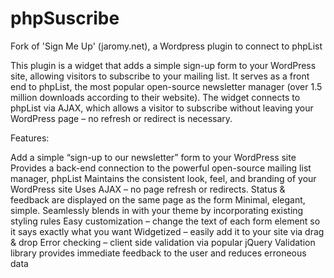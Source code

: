 # phpSuscribe
Fork of 'Sign Me Up' (jaromy.net), a Wordpress plugin to connect to phpList

This plugin is a widget that adds a simple sign-up form to your WordPress site, allowing visitors to subscribe to your mailing list. It serves as a front end to phpList, the most popular open-source newsletter manager (over 1.5 million downloads according to their website). The widget connects to phpList via AJAX, which allows a visitor to subscribe without leaving your WordPress page – no refresh or redirect is necessary.

Features:

Add a simple “sign-up to our newsletter” form to your WordPress site
Provides a back-end connection to the powerful open-source mailing list manager, phpList
Maintains the consistent look, feel, and branding of your WordPress site
Uses AJAX – no page refresh or redirects. Status & feedback are displayed on the same page as the form
Minimal, elegant, simple. Seamlessly blends in with your theme by incorporating existing styling rules
Easy customization – change the text of each form element so it says exactly what you want
Widgetized – easily add it to your site via drag & drop
Error checking – client side validation via popular jQuery Validation library provides immediate feedback to the user and reduces erroneous data

